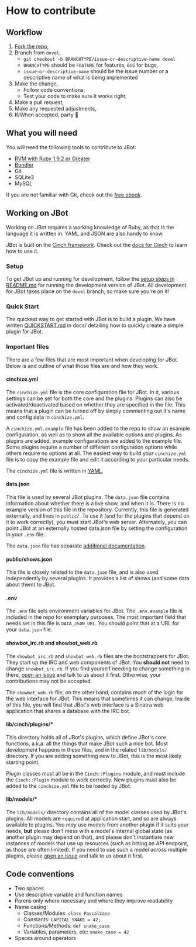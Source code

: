 # How to contribute

## Workflow

1. [Fork the repo](https://github.com/rikai/Showbot/fork),
2. Branch from `devel`,
    * `git checkout -b BRANCHTYPE/issue-or-descriptive-name devel`
    * `BRANCHTYPE` should be `FEATURE` for features, `BUG` for bugs,
    * `issue-or-descriptive-name` should be the issue number _or_ a descriptive name of what is being implemented
3. Make the change,
    * Follow code conventions,
    * Test your code to make sure it works right,
4. Make a pull request,
5. Make any requested adjustments,
6. If/When accepted, party :tada:

## What you will need

You will need the following tools to contribute to JBot:

 * [RVM with Ruby 1.9.2 or Greater](https://rvm.io/)
 * [Bundler](http://gembundler.com/)
 * Git
 * SQLite3
 * MySQL

If you are not familiar with Git, check out the [free ebook](http://git-scm.com/book/).

## Working on JBot

Working on JBot requires a working knowledge of Ruby, as that is the language
it is written in. YAML and JSON are also handy to know.

JBot is built on the [Cinch framework](https://github.com/cinchrb/cinch). Check
out the [docs for Cinch](http://www.rubydoc.info/github/cinchrb/cinch/master) to
learn how to use it.

### Setup

To get JBot up and running for development, follow the
[setup steps in README.md](https://github.com/rikai/Showbot/blob/devel/README.md#setup)
for running the development version of JBot. All development for JBot takes
place on the `devel` branch, so make sure you're on it!

### Quick Start

The quickest way to get started with JBot is to build a plugin. We have written
[QUICKSTART.md](https://github.com/rikai/Showbot/blob/devel/docs/dev/QUICKSTART.md)
in docs/ detailing how to quickly create a simple plugin for JBot.

### Important files

There are a few files that are most important when developing for JBot. Below is
and outline of what those files are and how they work.

#### cinchize.yml

The `cinchize.yml` file is the core configuration file for JBot. In it, various
settings can be set for both the core and the plugins. Plugins can also be
activated/deactivated based on whether they are specified in the file. This
means that a plugin can be turned off by simply commenting out it's name and
config data in `cinchize.yml`.

A `cinchize.yml.example` file has been added to the repo to show an example
configuration, as well as to show all the available options and plugins. As
plugins are added, example configurations are added to the example file. Some
plugins require a number of different configuration options while others require
no options at all. The easiest way to build your `cinchize.yml` file is to copy
the example file and edit it according to your particular needs.

The `cinchize.yml` file is written in [YAML](http://en.wikipedia.org/wiki/YAML).

#### data.json

This file is used by several JBot plugins. The `data.json` file contains
information about whether there is a live show, and when it is. There is no
example version of this file in the repository. Currently, this file is
generated externally, and lives in `public/`. To use it (and for the plugins
that depend on it to work correctly), you must start JBot's web server.
Alternately, you can point JBot at an externally hosted data.json file by
setting the configuration in your `.env` file.

The `data.json` file has separate [additional documentation](https://github.com/rikai/Showbot/blob/master/docs/dev/DATA.JSON.md).

#### public/shows.json

This file is closely related to the `data.json` file, and is also used
independently by several plugins. It provides a list of shows (and some data
about them) to JBot.

<!-- TODO: Document more! -->

#### .env

The `.env` file sets environment variables for JBot. The `.env.example` file is
included in the repo for exemplary purposes. The most important field that needs
set in this file is `DATA_JSON_URL`. You should point that at a URL for your
`data.json` file.

#### showbot_irc.rb and showbot_web.rb

The `showbot_irc.rb` and `showbot_web.rb` files are the bootstrappers for JBot.
They start up the IRC and web components of JBot. You **should not** need to
change `showbot_irc.rb`. If you find yourself needing to change something in
there, [open an issue](https://github.com/rikai/Showbot/issues/new) and talk to
us about it first. Otherwise, your contributions may not be accepted.

The `showbot_web.rb` file, on the other hand, contains much of the logic for the
web interface for JBot. This means that sometimes it can change. Inside of this
file, you will find that JBot's web interface is a Sinatra web application that
shares a database with the IRC bot.

#### lib/cinch/plugins/*

This directory holds all of JBot's plugins, which define JBot's core functions,
a.k.a. all the things that make JBot such a nice bot. Most development happens
in these files, and in the related `lib/models/` directory. If you are adding
something new to JBot, this is the most likely starting point.

Plugin classes must all be in the `Cinch::Plugins` module, and must include the
`Cinch::Plugin` module to work correctly. New plugins must also be added to the
`cinchize.yml` file to be loaded by JBot.

#### lib/models/*

The `lib/models/` directory contains all of the model classes used by JBot's
plugins. All models are `require`d at application start, and so are always
available to plugins. You _may_ use models from another plugin if it suits your
needs, **but** please don't mess with a model's internal global state (as
another plugin may depend on that), and please don't instantiate new instances
of models that use up resources (such as hitting an API endpoint, as those are
often limited). If you need to use such a model across multiple plugins, please
[open an issue](https://github.com/rikai/Showbot/issues/new) and talk to us
about it first.

## Code conventions

* Two spaces
* Use descriptive variable and function names
* Parens only where necessary and where they improve readability
* Name casing:
    * Classes/Modules: `class PascalCase`
    * Constants: `CAPITAL_SNAKE = 42;`
    * Functions/Methods: `def snake_case`
    * Variables, parameters, etc: `snake_case = 42`
* Spaces around operators
